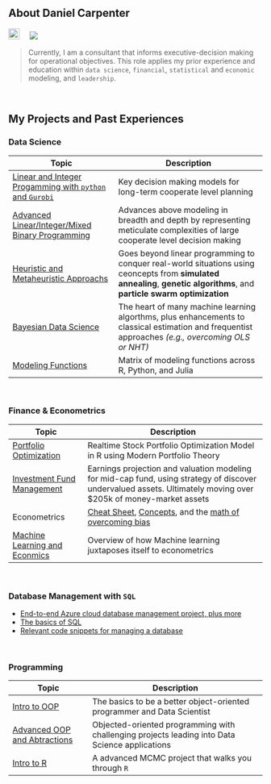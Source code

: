 
## About Daniel Carpenter
<a target="_blank" href="https://www.linkedin.com/in/dbry1024/"><img src="https://img.shields.io/badge/LinkedIn-0077B5?style=for-the-badge&logo=linkedin&logoColor=white" height = 22 /></a>&nbsp;&nbsp;&nbsp;&nbsp; 
<img src ="https://komarev.com/ghpvc/?username=Daniel-Carpenter&style=flat"> 

> Currently, I am a consultant that informs executive-decision making for operational objectives. This role applies my prior experience and education within `data science`, `financial`, `statistical` and `economic` modeling, and `leadership`.

<br>

## My Projects and Past Experiences

### Data Science
Topic | Description
------|-------------------------------
[Linear and Integer Progamming with `python` and `Gurobi`](https://github.com/Daniel-Carpenter/Systems-Optimization#systems-optimization) | Key decision making models for long-term cooperate level planning
[Advanced Linear/Integer/Mixed Binary Programming](https://github.com/Daniel-Carpenter/Metaheuristics#interesting-projects) | Advances above modeling in breadth and depth by representing meticulate complexities of large cooperate level decision making
[Heuristic and Metaheuristic Approachs](https://github.com/Daniel-Carpenter/Metaheuristics#interesting-projects) | Goes beyond linear programming to conquer real-world situations using ceoncepts from **simulated annealing**, **genetic algorithms**, and **particle swarm optimization** 
[Bayesian Data Science](https://github.com/Daniel-Carpenter/Bayesian-Statistics#bayesian-statistics) | The heart of many machine learning algorthms, plus enhancements to classical estimation and frequentist approaches *(e.g., overcoming OLS or NHT)*
[Modeling Functions ](https://github.com/Daniel-Carpenter/Coding-Resources/tree/master/1.1%20-%20Conceptual/Modeling%20and%20Optimization#estimating-statistical-models-in-r-python-and-julia) | Matrix of modeling functions across R, Python, and Julia

<br> 

### Finance & Econometrics
Topic | Description
------|-------------------------------
[Portfolio Optimization](https://github.com/Daniel-Carpenter/Stock-Portfolio-Optimization#description-of-project) | Realtime Stock Portfolio Optimization Model in R using Modern Portfolio Theory
[Investment Fund Management](https://github.com/Daniel-Carpenter/Student-Investment-Fund#description-of-repo) | Earnings projection and valuation modeling for mid-cap fund, using strategy of discover undervalued assets. Ultimately moving over $205k of money-market assets
Econometrics | [Cheat Sheet](https://github.com/Daniel-Carpenter/Coding-Resources/blob/master/1.1%20-%20Conceptual/Econometrics/Econometrics%20Cheat%20Sheet.pdf), [Concepts](https://github.com/Daniel-Carpenter/Coding-Resources/tree/master/1.1%20-%20Conceptual/Econometrics/1%20-%20Conceptual), and the [math of overcoming bias](https://github.com/Daniel-Carpenter/Coding-Resources/tree/master/1.1%20-%20Conceptual/Econometrics/2%20-%20Mathematical)
[Machine Learning and Econmics](https://github.com/Daniel-Carpenter/Coding-Resources/tree/master/1.1%20-%20Conceptual/Machine%20Learning#readme) | Overview of how Machine learning juxtaposes itself to econometrics

<br> 

### Database Management with `SQL`
* [End-to-end Azure cloud database management project, plus more](https://github.com/Daniel-Carpenter/Database-Management#database-managament-systems)
* [The basics of SQL](https://github.com/Daniel-Carpenter/Coding-Resources/tree/master/SQL#sql-help-scripts)
* [Relevant code snippets for managing a database](https://github.com/Daniel-Carpenter/Coding-Resources/blob/master/SQL/DBA%20Notes.md#dba-admin)

<br>

### Programming
Topic | Description
------|-------------------------------
[Intro to OOP](https://github.com/Daniel-Carpenter/Intro2ProgrammingOOP#readme) | The basics to be a better object-oriented programmer and Data Scientist
[Advanced OOP and Abtractions](https://github.com/Daniel-Carpenter/AdvProgrammingOOP#readme) | Objected-oriented programming with challenging projects leading into Data Science applications
[Intro to R](https://github.com/Daniel-Carpenter/IntroToR/blob/main/04%20-%20Project/README.md#final-project---intro-to-r) | A advanced MCMC project that walks you through `R`
<br>

